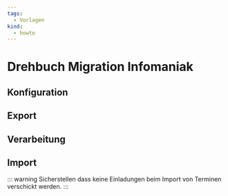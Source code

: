 ```yaml
---
tags:
  - Vorlagen
kind:
  - howto
---
```

# Drehbuch Migration Infomaniak

## Konfiguration

## Export

## Verarbeitung

## Import

::: warning
Sicherstellen dass keine Einladungen beim Import von Terminen verschickt werden.
:::